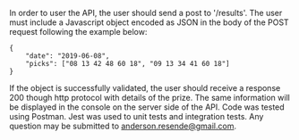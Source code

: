 In order to user the API, the user should send a post to '/results'. The user must include a Javascript object encoded as JSON in the body of the POST request following the example below:

    {
    	"date": "2019-06-08",
    	"picks": ["08 13 42 48 60 18", "09 13 34 41 60 18"]
    }

If the object is successfully validated, the user should receive a response 200 though http protocol with details of the prize.
The same information will be displayed in the console on the server side of the API.
Code was tested using Postman. Jest was used to unit tests and integration tests.
Any question may be submitted to anderson.resende@gmail.com.